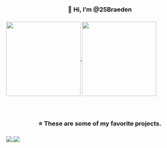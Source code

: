 <h3 align="Center">👋 Hi, I’m @25Braeden<h3>

<a href="https://github.com/anuraghazra/github-readme-stats">
  <img height=200 align="center" src="https://github-readme-stats.vercel.app/api?username=25Braeden&theme=shadow_blue" />
</a>
<a href="https://github.com/anuraghazra/convoychat">
  <img height=200 align="center" src="https://github-readme-stats.vercel.app/api/top-langs?username=25Braeden&exclude_repo=Password-Generator&langs_count=8&card_width=320" />
</a>
<br>
<br>
<br>
<h3 align="Center">⭐️ These are some of my favorite projects.</h3>
<a href="https://github.com/25Braeden/AdventOfCode2023">
  <img align="center" src="https://github-readme-stats.vercel.app/api/pin/?username=25Braeden&repo=AdventOfCode2023&theme=shadow_blue" />
</a>
<a href="https://gist.github.com/25Braeden/87cf0fef13b22c1868c4946586b71d43">
  <img align="center" src="https://github-readme-stats.vercel.app/api/gist?id=87cf0fef13b22c1868c4946586b71d43" />
</a>
